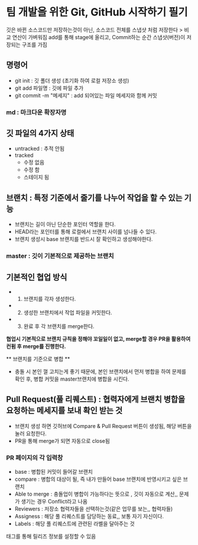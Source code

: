 # 팀 개발을 위한 Git, GitHub 시작하기 필기

깃은 바뀐 소스코드만 저장하는것이 아닌, 소스코드 전체를 스냅샷 처럼 저장한다 > 비교 연산이 가벼워짐
add를 통해 stage에 올리고, Commit하는 순간 스냅샷(버전)이 저장되는 구조를 가짐


## 명령어
- git init : 깃 폴더 생성 (초기화 하여 로컬 저장소 생성)
- git add 파일명 : 깃에 파일 추가
- git commit -m "메세지" : add 되어있는 파일 메세지와 함께 커밋

### md : 마크다운 확장자명


## 깃 파일의 4가지 상태
- untracked : 추적 안됨
- tracked
  - 수정 없음
  - 수정 함
  - 스테이지 됨 

## 브랜치 : 특정 기준에서 줄기를 나누어 작업을 할 수 있는 기능
- 브랜치는 길이 아닌 단순한 포인터 역할을 한다. 
- HEAD라는 포인터를 통해 로컬에서 브랜치 사이를 넘나들 수 있다.
- 브랜치 생성시 base 브랜치를 반드시 잘 확인하고 생성해야한다.

### master : 깃이 기본적으로 제공하는 브랜치

## 기본적인 협업 방식
- 1. 브랜치를 각자 생성한다.
- 2. 생성한 브랜치에서 작업 파일을 커밋한다.
- 3. 완료 후 각 브랜치를 merge한다.

**협업시 기본적으로 브랜치 규칙을 정해야 꼬일일이 없고, merge할 경우 PR을 활용하여 컨펌 후 merge를 진행한다.**

** 브랜치를 기준으로 병합 **
- 충돌 시 본인 껄 고치는게 좋기 때문에, 본인 브랜치에서 먼저 병합을 하여 문제를 확인 후, 병합 커밋을 master브랜치에 병합을 시킨다.

## Pull Request(풀 리퀘스트) : 협력자에게 브랜치 병합을 요청하는 메세지를 보내 확인 받는 것
- 브랜치 생성 하면 깃허브에 Compare & Pull Request 버튼이 생성됨, 해당 버튼을 눌러 요청한다.
- PR을 통해 merge가 되면 자동으로 close됨

### PR 페이지의 각 입력창
- base : 병합된 커밋이 들어갈 브랜치
- compare : 병합의 대상이 될, 즉 내가 만들어 base 브랜치에 반영시키고 싶은 브랜치
- Able to merge : 충돌업이 병합이 가능하다는 뜻으로 , 깃이 자동으로 계산,, 문제가 생기는 경우 Conflict라고 나옴
- Reviewers : 저장소 협력자들을 선택하는것(같은 업무를 보는,, 협력자들)
- Assigness : 해당 풀 리퀘스트를 담당하는 동료,, 보통 자기 자신이다. 
- Labels : 해당 풀 리퀘스트에 관련된 라벨을 달아주는 것

태그를 통해 릴리즈 정보를 설정할 수 있음
